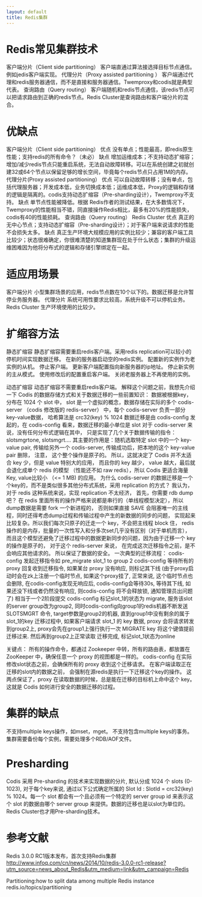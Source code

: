 ```yaml
---
layout: default
title: Redis集群
---
```

# Redis常见集群技术 #
客户端分片（Client side partitioning）
客户端直通过算法接选择目标节点通信。例如jedis客户端实现。
代理分片（Proxy assisted partitioning ）
客户端通过代理和redis服务器通信，而不是直接和服务器通信。Twemproxy和codis就是典型代表。
查询路由（Query routing）
客户端随机和redis节点通信，该redis节点可以把请求路由到正确的redis节点。Redis Cluster是查询路由和客户端分片的混合。

# 优缺点 #
客户端分片（Client side partitioning）
优点
没有单点；性能最高，即redis原生性能；支持redis的所有命令？（未必）
缺点
增加运维成本；不支持动态扩缩容；增加/减少redis节点只能重启系统，无法自动故障转移。可以在系统创建之初就创建32或64个节点以保留足够的增长空间，毕竟每个redis节点只占用1M的内存。
代理分片(Proxy assisted partitioning） 
优点
可以自动故障转移；没有单点，包括代理服务器；开发成本低，业务切换成本低；运维成本低，Proxy的逻辑和存储的逻辑是隔离的。codis支持动态扩缩容（Pre-sharding设计），Twemproxy不支持。
缺点
单节点性能被降低。根据 Redis作者的测试结果，在大多数情况下，Twemproxy的性能相当不错，同直接操作Redis相比，最多有20%的性能损失，codis有40的性能损耗。
查询路由（Query routing）
Redis Cluster
优点
真正的无中心节点；支持动态扩缩容（Pre-sharding设计）；对于客户端来说请求的性能不会损失太多。
缺点
真正生产环境大规模应用的实例比较少；兼容的客户端工具比较少；状态很难确定，你很难清楚的知道集群现在处于什么状态；集群的升级运维困难因为他将分布式的逻辑和存储引擎绑定在一起。

# 适应用场景 #
客户端分片
小型集群场景的应用，redis节点数在10个以下的。数据迁移是允许暂停业务服务器。
代理分片
系统可用性要求比较高，系统升级不可以停机业务。
Redis Cluster
生产环境使用的比较少。

# 扩缩容方法 #
静态扩缩容
静态扩缩容需要重启redis客户端。采用redis replication可以较小的停机时间实现数据迁移。
在新的服务器启动空的redis实例。
配置新的实例作为老实例的从机。
停止客户端。
更新客户端配置指向新服务器的ip地址。
停止新实例的主从模式。
使用修改后的配置重启客户端。
关闭老服务器上不再使用的实例。

动态扩缩容
动态扩缩容不需要重启redis客户端。
解释这个问题之前，我想先介绍一下 Codis 的数据存储方式和关于数据迁移的一些前置知识：
数据被根据key，分布在 1024 个 slot 中， slot 是一个虚拟的概念，数据存储在实际的多个 codis-server （codis 修改版的 redis-server） 中，每个 codis-server 负责一部分key-value数据， 哈希算法是 crc32(key) % 1024
数据迁移是由 codis-config 发起的，在 codis-config 看来，数据迁移的最小单位是 slot
对于 codis-server 来说，没有任何分布式逻辑在其中， 只是实现了几个关于数据传输的指令： slotsmgrtone, slotsmgrt…. 其主要的作用是：随机选取特定 slot 中的一个 key-value pair, 传输给另外一个 codis-server, 传输成功后，把本地的这个 key-value pair 删除， 注意， 这个整个操作是原子的。
所以，这就决定了 Codis 并不太适合 key 少，但是 value 特别大的应用， 而且你的 key 越少， value 越大，最后就会退化成单个 redis 的模型 （性能还不如 raw redis），所以 Codis 更适合海量 Key, value比较小 （<= 1 MB) 的应用。
为什么 codis-server 的数据迁移是一个个key的，而不是类似很多其他分布式系统，采用 replication 的方式？ 我认为，对于 redis 这种系统来说，实现 replication 不太经济， 首先，你需要 rdb dump 吧？ 在 redis 里面所有的操作严格来说都是串行的（单线程模型决定），所以dump数据是需要 fork 一个新进程的， 否则如果直接 SAVE 会阻塞唯一的主线程，同时还得考虑dump过程和传输过程中产生的新数据的同步的问题， 实现起来比较复杂。所以我们每次只原子的迁走一个 key，不会把主线程 block 住， redis 操作的是内存，批量的一次性写入和分多次set几乎没有区别（对于单机而言）， 而且这个模型还避免了迁移过程中的数据更新同步的问题，因为由于迁移一个 key 的操作是原子的， 对于这个 redis-server 来说， 在完成这次迁移指令之前，是不会响应其他请求的。 所以保证了数据的安全。
一次典型的迁移流程：
codis-config 发起迁移指令如 pre_migrate slot_1 to group 2
codis-config 等待所有的 proxy 回复收到迁移指令, 如果某台 proxy 没有响应, 则标记其下线 (由于proxy启动时会在zk上注册一个临时节点, 如果这个proxy挂了, 正常来说, 这个临时节点也会删除, 在codis-config发现无响应后, codis-config会等待30s, 等待其下线, 如果还没下线或者仍然没有响应, 则codis-config 将不会释放锁, 通知管理员出问题了) 相当于一个2阶段提交
codis-config 标记slot_1的状态为 migrate, 服务该slot的server group改为group2, 同时codis-config向group1的redis机器不断发送 SLOTSMGRT 命令, target参数是group2的机器, 直到group1中没有剩余的属于slot_1的key
迁移过程中, 如果客户端请求 slot_1 的 key 数据, proxy 会将请求转发到group2上, proxy会先在group1上强行执行一次 MIGRATE key 将这个键值提前迁移过来. 然后再到group2上正常读取
迁移完成, 标记slot_1状态为online

关键点：
所有的操作命令，都通过 Zookeeper 中转，所有的路由表，都放置在 ZooKeeper 中，确保任意一个 proxy 的视图都是一样的。
codis-config 在实际修改slot状态之前，会确保所有的 proxy 收到这个迁移请求。
在客户端读取正在迁移的slot内的数据之前， 会强制在源redis是执行一下迁移这个key的操作。
这两点保证了，proxy 在读取数据的时候，总是能在迁移的目标机上命中这个 key。
这就是 Codis 如何进行安全的数据迁移的过程。

# 集群的缺点 #
不支持multiple keys操作，如mset，mget。
不支持包含multiple keys的事务。
集群需要备份每个实例，需要处理多个RDB/AOF文件。

# Presharding #
Codis 采用 Pre-sharding 的技术来实现数据的分片, 默认分成 1024 个 slots (0-1023), 对于每个key来说, 通过以下公式确定所属的 Slot Id : SlotId = crc32(key) % 1024。每一个 slot 都会有一个且必须有一个特定的 server group id 来表示这个 slot 的数据由哪个 server group 来提供。数据的迁移也是以slot为单位的。Redis Cluster也才用Pre-sharding技术。


# 参考文献 #
Redis 3.0.0 RC1版本发布，首次支持Redis集群
http://www.infoq.com/cn/news/2014/10/redis-3.0.0-rc1-release?utm_source=news_about_Redis&utm_medium=link&utm_campaign=Redis

Partitioning:how to split data among multiple Redis instance
redis.io/topics/partitioning
